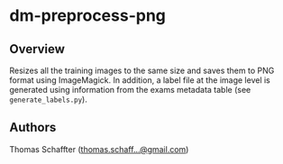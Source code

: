 # dm-preprocess-png
## Overview
Resizes all the training images to the same size and saves them to PNG format using ImageMagick. In addition, a label file at the image level is generated using information from the exams metadata table (see `generate_labels.py`).

## Authors
Thomas Schaffter (thomas.schaff...@gmail.com)
